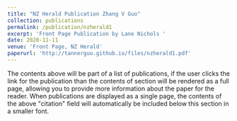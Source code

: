 ```yaml
---
title: "NZ Herald Publication Zhang V Guo"
collection: publications
permalink: /publication/nzherald1
excerpt: 'Front Page Publication by Lane Nichols '
date: 2020-11-11
venue: 'Front Page, NZ Herald'
paperurl: 'http://tannerguo.github.io/files/nzherald1.pdf'
---
```


The contents above will be part of a list of publications, if the user clicks the link for the publication than the contents of section will be rendered as a full page, allowing you to provide more information about the paper for the reader. When publications are displayed as a single page, the contents of the above "citation" field will automatically be included below this section in a smaller font.
